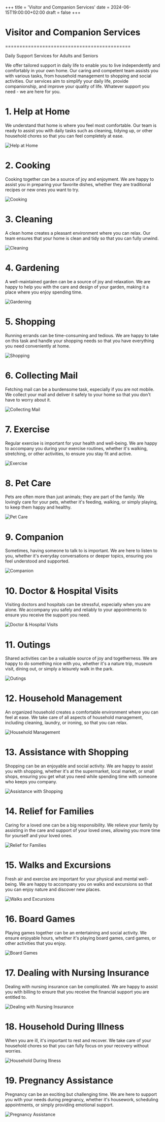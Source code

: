 +++
title = 'Visitor and Companion Services'
date = 2024-06-15T19:00:00+02:00
draft = false
+++

# Visitor and Companion Services
============================================

Daily Support Services for Adults and Seniors

We offer tailored support in daily life to enable you to live independently and comfortably in your own home. Our caring and competent team assists you with various tasks, from household management to shopping and social activities. Our services aim to simplify your daily life, provide companionship, and improve your quality of life. Whatever support you need - we are here for you.

# 1. Help at Home

We understand that home is where you feel most comfortable. Our team is ready to assist you with daily tasks such as cleaning, tidying up, or other household chores so that you can feel completely at ease.

![Help at Home](https://www.pexels.com/photo/crop-woman-dusting-lamp-during-housework-4098358/)

# 2. Cooking

Cooking together can be a source of joy and enjoyment. We are happy to assist you in preparing your favorite dishes, whether they are traditional recipes or new ones you want to try.

![Cooking](https://www.pexels.com/photo/calm-senior-woman-and-teenage-girl-in-casual-clothes-looking-at-each-other-and-talking-while-eating-cookies-and-cooking-pastry-in-contemporary-kitchen-at-home-4002425/)

# 3. Cleaning

A clean home creates a pleasant environment where you can relax. Our team ensures that your home is clean and tidy so that you can fully unwind.

![Cleaning](https://www.pexels.com/photo/crop-woman-dusting-lamp-during-housework-4098358/)

# 4. Gardening

A well-maintained garden can be a source of joy and relaxation. We are happy to help you with the care and design of your garden, making it a place where you enjoy spending time.

![Gardening](https://www.pexels.com/photo/unrecognizable-female-putting-plant-into-glass-vase-5240515/)

# 5. Shopping

Running errands can be time-consuming and tedious. We are happy to take on this task and handle your shopping needs so that you have everything you need conveniently at home.

![Shopping](https://images.unsplash.com/photo-1628102491629-778571d893a3?q=80&w=1760&auto=format&fit=crop&ixlib=rb-4.0.3&ixid=M3wxMjA3fDB8MHxwaG90by1wYWdlfHx8fGVufDB8fHx8fA%3D%3D)

# 6. Collecting Mail

Fetching mail can be a burdensome task, especially if you are not mobile. We collect your mail and deliver it safely to your home so that you don't have to worry about it.

![Collecting Mail](https://www.pexels.com/photo/close-up-photo-of-mail-box-2215161/)

# 7. Exercise

Regular exercise is important for your health and well-being. We are happy to accompany you during your exercise routines, whether it's walking, stretching, or other activities, to ensure you stay fit and active.

![Exercise](https://www.pexels.com/photo/senior-man-walking-with-assistance-of-caregiver-3755434/)

# 8. Pet Care

Pets are often more than just animals; they are part of the family. We lovingly care for your pets, whether it's feeding, walking, or simply playing, to keep them happy and healthy.

![Pet Care](https://www.pexels.com/photo/tender-woman-hugging-obedient-dog-at-home-4056536/)

# 9. Companion

Sometimes, having someone to talk to is important. We are here to listen to you, whether it's everyday conversations or deeper topics, ensuring you feel understood and supported.

![Companion](https://www.pexels.com/photo/young-woman-sitting-on-sofa-and-talking-to-a-friend-4506038/)

# 10. Doctor & Hospital Visits

Visiting doctors and hospitals can be stressful, especially when you are alone. We accompany you safely and reliably to your appointments to ensure you receive the support you need.

![Doctor & Hospital Visits](https://www.pexels.com/photo/woman-sitting-on-wheelchair-while-touching-her-cat-4065168/)

# 11. Outings

Shared activities can be a valuable source of joy and togetherness. We are happy to do something nice with you, whether it's a nature trip, museum visit, dining out, or simply a leisurely walk in the park.

![Outings](https://www.pexels.com/photo/woman-and-woman-holding-hands-while-walking-3403576/)

# 12. Household Management

An organized household creates a comfortable environment where you can feel at ease. We take care of all aspects of household management, including cleaning, laundry, or ironing, so that you can relax.

![Household Management](https://www.pexels.com/photo/minimalist-composition-of-white-simple-stool-with-clean-fresh-folded-gray-towels-against-beige-wall-in-bathroom-5825811/)

# 13. Assistance with Shopping

Shopping can be an enjoyable and social activity. We are happy to assist you with shopping, whether it's at the supermarket, local market, or small shops, ensuring you get what you need while spending time with someone who keeps you company.

![Assistance with Shopping](https://www.pexels.com/photo/high-angle-of-crop-unrecognizable-african-american-woman-holding-hand-of-newborn-baby-baby-sleeping-on-soft-bed-in-daylight-4153140/)

# 14. Relief for Families

Caring for a loved one can be a big responsibility. We relieve your family by assisting in the care and support of your loved ones, allowing you more time for yourself and your loved ones.

![Relief for Families](https://www.pexels.com/photo/loving-family-laughing-at-table-having-cozy-meal-3184190/)

# 15. Walks and Excursions

Fresh air and exercise are important for your physical and mental well-being. We are happy to accompany you on walks and excursions so that you can enjoy nature and discover new places.

![Walks and Excursions](https://images.unsplash.com/photo-1543333995-a78aea2eee50?q=80&w=1740&auto=format&fit=crop&ixlib=rb-4.0.3&ixid=M3wxMjA3fDB8MHxwaG90by1wYWdlfHx8fGVufDB8fHx8fA%3D%3D/)

# 16. Board Games

Playing games together can be an entertaining and social activity. We ensure enjoyable hours, whether it's playing board games, card games, or other activities that you enjoy.

![Board Games](https://www.pexels.com/photo/close-up-photo-of-a-uno-cards-4009434/)

# 17. Dealing with Nursing Insurance

Dealing with nursing insurance can be complicated. We are happy to assist you with billing to ensure that you receive the financial support you are entitled to.

![Dealing with Nursing Insurance](https://www.pexels.com/photo/person-holding-a-stress-ball-3984785/)

# 18. Household During Illness

When you are ill, it's important to rest and recover. We take care of your household chores so that you can fully focus on your recovery without worries.

![Household During Illness](https://www.pexels.com/photo/peaceful-young-mother-with-baby-embracing-and-sleeping-on-bed-3985308/)

# 19. Pregnancy Assistance

Pregnancy can be an exciting but challenging time. We are here to support you with your needs during pregnancy, whether it's housework, scheduling appointments, or simply providing emotional support.

![Pregnancy Assistance](https://www.pexels.com/photo/crop-gentle-african-american-female-with-closed-eyes-and-clean-face-enjoying-cosmetic-procedure-for-smoothing-and-moisturizing-skin-under-eyes-and-removing-dark-circles-3987027/)

